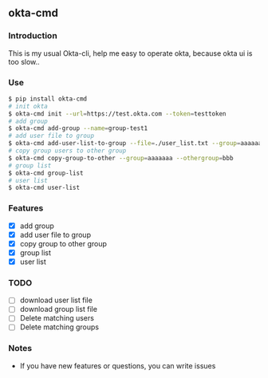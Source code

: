 ## okta-cmd

### Introduction
This is my usual Okta-cli, help me easy to operate okta, because okta ui is too slow..

### Use
```bash
$ pip install okta-cmd
# init okta
$ okta-cmd init --url=https://test.okta.com --token=testtoken
# add group 
$ okta-cmd add-group --name=group-test1
# add user file to group
$ okta-cmd add-user-list-to-group --file=./user_list.txt --group=aaaaaaa
# copy group users to other group
$ okta-cmd copy-group-to-other --group=aaaaaaa --othergroup=bbb
# group list
$ okta-cmd group-list
# user list
$ okta-cmd user-list
```
### Features
*  [x] add group
*  [x] add user file to group
*  [x] copy group to other group
*  [x] group list
*  [x] user list

### TODO
*  [ ] download user list file
*  [ ] download group list file
*  [ ] Delete matching users
*  [ ] Delete matching groups

### Notes
* If you have new features or questions, you can write issues